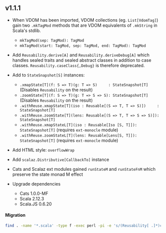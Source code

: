 ## v1.1.1

* When VDOM has been imported, VDOM collections (eg. `List[VdomTag]`) gain two `.mkTagMod` methods that are VDOM
  equivalents of `.mkString` in Scala's stdlib.
  * `mkTagMod(sep: TagMod): TagMod`
  * `mkTagMod(start: TagMod, sep: TagMod, end: TagMod): TagMod`

* Add `Reusability.derive[A]` and `Reusability.deriveDebug[A]` which handles sealed traits and sealed abstract classes
  in addition to case classes. `Reusability.caseClass{,Debug}` is therefore deprecated.

* Add to `StateSnapshot[S]` instances:
  * `.xmapState[T](f: S => T)(g: T => S)     : StateSnapshot[T]` (Disables `Reusability` on the result)
  * `.zoomState[T](f: S => T)(g: T => S => S): StateSnapshot[T]` (Disables `Reusability` on the result)
  * `.withReuse.xmapState[T](iso : Reusable[(S => T, T => S)])     : StateSnapshot[T]`
  * `.withReuse.zoomState[T](lens: Reusable[(S => T, T => S => S)]): StateSnapshot[T]`
  * `.withReuse.xmapStateL[T](iso : Reusable[Iso [S, T]]): StateSnapshot[T]` (requires `ext-monocle` module)
  * `.withReuse.zoomStateL[T](lens: Reusable[Lens[S, T]]): StateSnapshot[T]` (requires `ext-monocle` module)

* Add HTML style: `overflowWrap`

* Add `scalaz.Distributive[CallbackTo]` instance

* Cats and Scalaz ext modules gained `runStateM` and `runStateFnM` which preserve the state monad M effect

* Upgrade dependencies
  * Cats 1.0.0-MF
  * Scala 2.12.3
  * Scala.JS 0.6.20

#### Migration

```sh
find . -name '*.scala' -type f -exec perl -pi -e 's/(Reusability[ .]*)caseClass(Debug)?(?!E)/$1derive$2/g' {} +
```